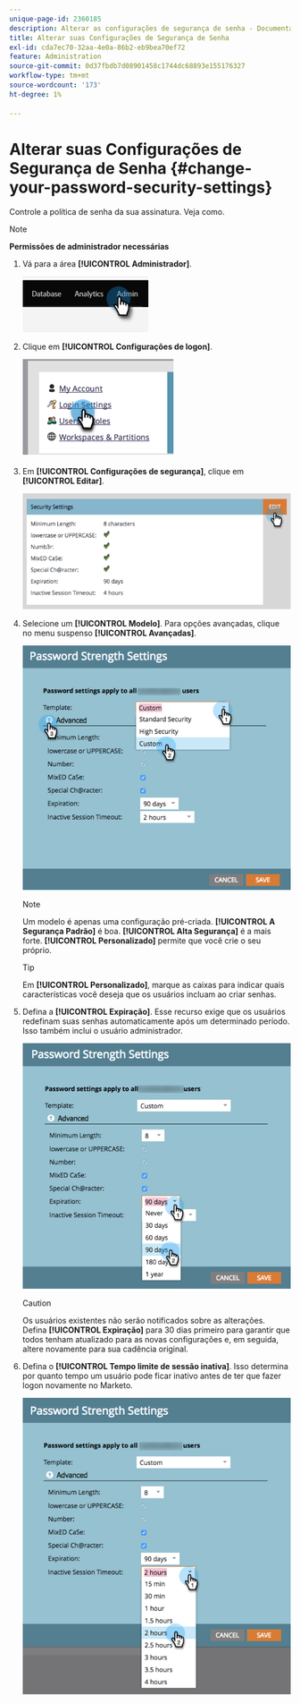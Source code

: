 ```yaml
---
unique-page-id: 2360185
description: Alterar as configurações de segurança de senha - Documentação do Marketo - Documentação do produto
title: Alterar suas Configurações de Segurança de Senha
exl-id: cda7ec70-32aa-4e0a-86b2-eb9bea70ef72
feature: Administration
source-git-commit: 0d37fbdb7d08901458c1744dc68893e155176327
workflow-type: tm+mt
source-wordcount: '173'
ht-degree: 1%

---
```


# Alterar suas Configurações de Segurança de Senha {#change-your-password-security-settings}

Controle a política de senha da sua assinatura. Veja como.

>[!NOTE]
>
>**Permissões de administrador necessárias**

1. Vá para a área **[!UICONTROL Administrador]**.

   ![](assets/change-your-password-security-settings-1.png)

1. Clique em **[!UICONTROL Configurações de logon]**.

   ![](assets/change-your-password-security-settings-2.png)

1. Em **[!UICONTROL Configurações de segurança]**, clique em **[!UICONTROL Editar]**.

   ![](assets/change-your-password-security-settings-3.png)

1. Selecione um **[!UICONTROL Modelo]**. Para opções avançadas, clique no menu suspenso **[!UICONTROL Avançadas]**.

   ![](assets/change-your-password-security-settings-4.png)

   >[!NOTE]
   >
   >Um modelo é apenas uma configuração pré-criada. **[!UICONTROL A Segurança Padrão]** é boa. **[!UICONTROL Alta Segurança]** é a mais forte. **[!UICONTROL Personalizado]** permite que você crie o seu próprio.

   >[!TIP]
   >
   >Em **[!UICONTROL Personalizado]**, marque as caixas para indicar quais características você deseja que os usuários incluam ao criar senhas.

1. Defina a **[!UICONTROL Expiração]**. Esse recurso exige que os usuários redefinam suas senhas automaticamente após um determinado período. Isso também inclui o usuário administrador.

   ![](assets/change-your-password-security-settings-5.png)

   >[!CAUTION]
   >
   >Os usuários existentes não serão notificados sobre as alterações. Defina **[!UICONTROL Expiração]** para 30 dias primeiro para garantir que todos tenham atualizado para as novas configurações e, em seguida, altere novamente para sua cadência original.

1. Defina o **[!UICONTROL Tempo limite de sessão inativa]**. Isso determina por quanto tempo um usuário pode ficar inativo antes de ter que fazer logon novamente no Marketo.

   ![](assets/change-your-password-security-settings-6.png)
